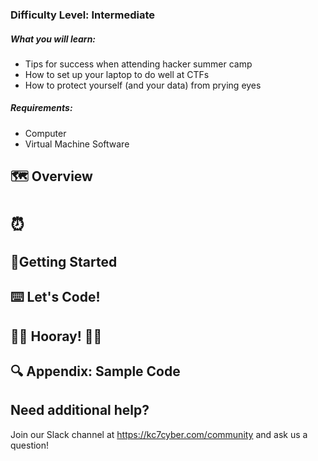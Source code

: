 

### **Difficulty Level: Intermediate** 

##### **What you will learn:**
- Tips for success when attending hacker summer camp 
- How to set up your laptop to do well at CTFs 
- How to protect yourself (and your data) from prying eyes 

##### **Requirements:** 
- Computer
- Virtual Machine Software 

## 🗺 **Overview**  
# ⏰


## **📌Getting Started** 


## ⌨️ Let's Code! 


## 🎉🎉 Hooray! 🎉🎉


## 🔍 Appendix: Sample Code


## Need additional help? 

Join our Slack channel at https://kc7cyber.com/community and ask us a question! 